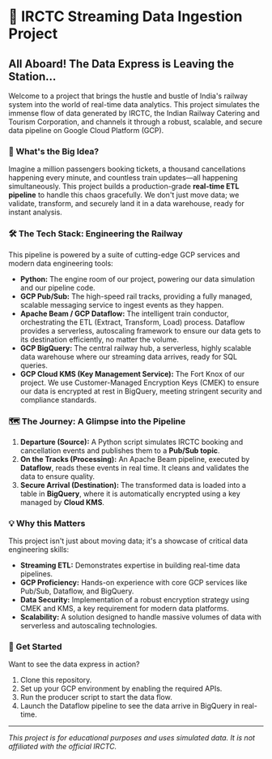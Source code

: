 # 🚄 IRCTC Streaming Data Ingestion Project

## All Aboard! The Data Express is Leaving the Station...

Welcome to a project that brings the hustle and bustle of India's railway system into the world of real-time data analytics. This project simulates the immense flow of data generated by IRCTC, the Indian Railway Catering and Tourism Corporation, and channels it through a robust, scalable, and secure data pipeline on Google Cloud Platform (GCP).

### 🧐 What's the Big Idea?

Imagine a million passengers booking tickets, a thousand cancellations happening every minute, and countless train updates—all happening simultaneously. This project builds a production-grade **real-time ETL pipeline** to handle this chaos gracefully. We don't just move data; we validate, transform, and securely land it in a data warehouse, ready for instant analysis.

### 🛠️ The Tech Stack: Engineering the Railway

This pipeline is powered by a suite of cutting-edge GCP services and modern data engineering tools:

* **Python:** The engine room of our project, powering our data simulation and our pipeline code.
* **GCP Pub/Sub:** The high-speed rail tracks, providing a fully managed, scalable messaging service to ingest events as they happen.
* **Apache Beam / GCP Dataflow:** The intelligent train conductor, orchestrating the ETL (Extract, Transform, Load) process. Dataflow provides a serverless, autoscaling framework to ensure our data gets to its destination efficiently, no matter the volume.
* **GCP BigQuery:** The central railway hub, a serverless, highly scalable data warehouse where our streaming data arrives, ready for SQL queries.
* **GCP Cloud KMS (Key Management Service):** The Fort Knox of our project. We use Customer-Managed Encryption Keys (CMEK) to ensure our data is encrypted at rest in BigQuery, meeting stringent security and compliance standards.

### 🗺️ The Journey: A Glimpse into the Pipeline

1.  **Departure (Source):** A Python script simulates IRCTC booking and cancellation events and publishes them to a **Pub/Sub topic**.
2.  **On the Tracks (Processing):** An Apache Beam pipeline, executed by **Dataflow**, reads these events in real time. It cleans and validates the data to ensure quality.
3.  **Secure Arrival (Destination):** The transformed data is loaded into a table in **BigQuery**, where it is automatically encrypted using a key managed by **Cloud KMS**.

### 💡 Why this Matters

This project isn't just about moving data; it's a showcase of critical data engineering skills:

* **Streaming ETL:** Demonstrates expertise in building real-time data pipelines.
* **GCP Proficiency:** Hands-on experience with core GCP services like Pub/Sub, Dataflow, and BigQuery.
* **Data Security:** Implementation of a robust encryption strategy using CMEK and KMS, a key requirement for modern data platforms.
* **Scalability:** A solution designed to handle massive volumes of data with serverless and autoscaling technologies.

### 🚀 Get Started

Want to see the data express in action?

1.  Clone this repository.
2.  Set up your GCP environment by enabling the required APIs.
3.  Run the producer script to start the data flow.
4.  Launch the Dataflow pipeline to see the data arrive in BigQuery in real-time.

---

_This project is for educational purposes and uses simulated data. It is not affiliated with the official IRCTC._
